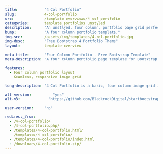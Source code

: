```yaml
---
title:            "4 Col Portfolio"
slug:             4-col-portfolio
src:              /template-overviews/4-col-portfolio
categories:       template portfolios unstyled
description:      "An unstlyed, four column, portfolio page grid perfect for showcasing a large group of projects or works."
bump:             "A four column portfolio template."
img-src:          /assets/img/templates/4-col-portfolio.jpg
img-desc:         "Free Bootstrap 4 Portfolio Theme"
layout:           template-overview

meta-title:       "Four Column Portfolio - Free Bootstrap Template"
meta-description: "A four column portfolio page template for Bootstrap 4. All Start Bootstrap templates are free to use and open source."

features:
  - Four column portfolio layout
  - Seamless, responsive image grid

long-description: "4 Col Portfolio is a basic, four column image grid ideal for featuring a large number of projects that do not require much detail."

alt-version:		  "yes"
alt-v3:		        "https://github.com/BlackrockDigital/startbootstrap-4-col-portfolio/archive/v3.3.7.zip"

user-version:     "no"

redirect_from:
  - /4-col-portfolio/
  - /4-col-portfolio.php/
  - /templates/4-col-portfolio.html/
  - /templates/4-col-portfolio/
  - /templates/4-col-portfolio/index.html
  - /downloads/4-col-portfolio.zip/
---
```

